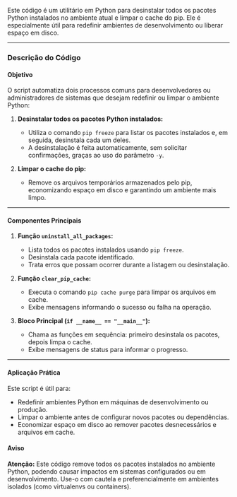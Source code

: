 Este código é um utilitário em Python para desinstalar todos os pacotes Python instalados no ambiente atual e limpar o cache do pip. Ele é especialmente útil para redefinir ambientes de desenvolvimento ou liberar espaço em disco.

---

### Descrição do Código

#### Objetivo
O script automatiza dois processos comuns para desenvolvedores ou administradores de sistemas que desejam redefinir ou limpar o ambiente Python:

1. **Desinstalar todos os pacotes Python instalados:**
   - Utiliza o comando `pip freeze` para listar os pacotes instalados e, em seguida, desinstala cada um deles.
   - A desinstalação é feita automaticamente, sem solicitar confirmações, graças ao uso do parâmetro `-y`.

2. **Limpar o cache do pip:**
   - Remove os arquivos temporários armazenados pelo pip, economizando espaço em disco e garantindo um ambiente mais limpo.

---

#### Componentes Principais

1. **Função `uninstall_all_packages`:**
   - Lista todos os pacotes instalados usando `pip freeze`.
   - Desinstala cada pacote identificado.
   - Trata erros que possam ocorrer durante a listagem ou desinstalação.

2. **Função `clear_pip_cache`:**
   - Executa o comando `pip cache purge` para limpar os arquivos em cache.
   - Exibe mensagens informando o sucesso ou falha na operação.

3. **Bloco Principal (`if __name__ == "__main__"`):**
   - Chama as funções em sequência: primeiro desinstala os pacotes, depois limpa o cache.
   - Exibe mensagens de status para informar o progresso.

---

#### Aplicação Prática
Este script é útil para:
- Redefinir ambientes Python em máquinas de desenvolvimento ou produção.
- Limpar o ambiente antes de configurar novos pacotes ou dependências.
- Economizar espaço em disco ao remover pacotes desnecessários e arquivos em cache.

#### Aviso
**Atenção:** Este código remove todos os pacotes instalados no ambiente Python, podendo causar impactos em sistemas configurados ou em desenvolvimento. Use-o com cautela e preferencialmente em ambientes isolados (como virtualenvs ou containers).
